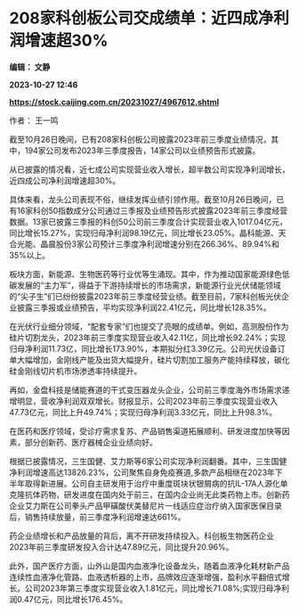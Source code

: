 # 208家科创板公司交成绩单：近四成净利润增速超30%
**编辑： 文静**

**2023-10-27 12:46**

**https://stock.caijing.com.cn/20231027/4967612.shtml**

作者： 王一鸣

截至10月26日晚间，已有208家科创板公司披露2023年前三季度业绩情况，其中，194家公司发布2023年三季度报告，14家公司以业绩预告形式披露。

从已披露的情况看，近七成公司实现营业收入增长，超半数公司实现净利润增长，近四成公司净利润增速超30%。

具体来看，龙头公司表现不俗，继续发挥业绩引领作用。截至10月26日晚间，已有16家科创50指数成分公司通过三季报及业绩预告形式披露2023年前三季度经营数据。13家已披露三季报的科创50公司前三季度合计实现营业收入1017.04亿元，同比增长15.27%，实现归母净利润98.19亿元，同比增长23.05%。晶科能源、天合光能、晶晨股份3家公司预计三季度净利润增速分别在266.36%、89.94%和35%以上。

板块方面，新能源、生物医药等行业优等生涌现。其中，作为推动国家能源绿色低碳发展的“主力军”，得益于下游持续增长的市场需求，新能源行业光伏储能领域的“尖子生”们已纷纷披露2023年前三季度经营业绩。截至目前，7家科创板光伏企业披露三季报或业绩预告，平均实现净利润22.41亿元，同比增长128.35%。

在光伏行业细分领域，“配套专家”们也提交了亮眼的成绩单。例如，高测股份作为硅片切割龙头，2023年前三季度实现营业收入42.11亿，同比增长92.24%；实现归母净利润11.73亿，同比增长173.90%，本期拟分红3.39亿元。公司光伏设备订单大幅增加，金刚线产能及出货大幅提升，硅片切割加工服务产能持续释放，碳化硅金刚线切片机市场渗透率持续提升。

再如，金盘科技是储能赛道的干式变压器龙头企业，公司前三季度海外市场需求递增明显，营收净利润双双增长。财报显示，公司2023年前三季度实现营业收入47.73亿元，同比上升49.74%；实现归母净利润3.33亿元，同比上升98.3%。

在医药和医疗领域，受诊疗需求复苏、产品销售渠道拓展顺利、研发进度加快等因素，部分创新药、医疗器械企业业绩向好。

根据已披露情况，三生国健、艾力斯等6家公司实现净利润翻番。其中，三生国健净利润增速高达13826.23%，公司聚焦自身免疫赛道,多款产品相继在2023年下半年取得新进展。公司自主研发用于治疗中重度斑块状银屑病的抗IL-17A人源化单克隆抗体药物，研发进度在国内处于前三，在国内企业尚无此类药物上市。创新药企业艾力斯在公司拳头产品甲磺酸伏美替尼片一线适应症治疗纳入国家医保目录后，销售持续放量，前三季度净利润增速达661%。

药企业绩增长和产品放量的背后，离不开研发持续投入。科创板生物医药企业2023年前三季度研发投入合计达47.89亿元，同比提升20.96%。

此外，国产医疗方面，山外山是国内血液净化设备龙头，随着血液净化耗材新产品连续性血液净化管路、血液透析器的上市，品牌效应逐渐增强，盈利水平翻倍式增长。公司2023年第三季度实现营业收入1.81亿元，同比增长71.08%;实现归母净利润0.47亿元，同比增长176.45%。